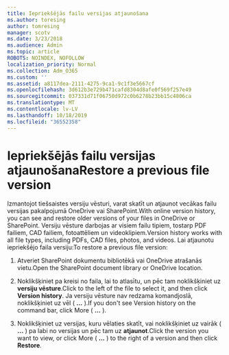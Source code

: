 ```yaml
---
title: Iepriekšējās failu versijas atjaunošana
ms.author: toresing
author: tomresing
manager: scotv
ms.date: 3/23/2018
ms.audience: Admin
ms.topic: article
ROBOTS: NOINDEX, NOFOLLOW
localization_priority: Normal
ms.collection: Adm_O365
ms.custom: ''
ms.assetid: a8117dea-2111-4275-9ca1-9c1f3e5667cf
ms.openlocfilehash: 3d612b3e729b471cafd8304d8afe0f569f257e49
ms.sourcegitcommit: 037331d71f06750d972c0b6278b23bb15c4806ca
ms.translationtype: MT
ms.contentlocale: lv-LV
ms.lasthandoff: 10/18/2019
ms.locfileid: "36552358"
---
```

# <a name="restore-a-previous-file-version"></a><span data-ttu-id="f21d8-102">Iepriekšējās failu versijas atjaunošana</span><span class="sxs-lookup"><span data-stu-id="f21d8-102">Restore a previous file version</span></span>

<span data-ttu-id="f21d8-103">Izmantojot tiešsaistes versiju vēsturi, varat skatīt un atjaunot vecākas failu versijas pakalpojumā OneDrive vai SharePoint.</span><span class="sxs-lookup"><span data-stu-id="f21d8-103">With online version history, you can see and restore older versions of your files in OneDrive or SharePoint.</span></span> <span data-ttu-id="f21d8-104">Versiju vēsture darbojas ar visiem failu tipiem, tostarp PDF failiem, CAD failiem, fotoattēliem un videoklipiem.</span><span class="sxs-lookup"><span data-stu-id="f21d8-104">Version history works with all file types, including PDFs, CAD files, photos, and videos.</span></span> <span data-ttu-id="f21d8-105">Lai atjaunotu iepriekšējo faila versiju:</span><span class="sxs-lookup"><span data-stu-id="f21d8-105">To restore a previous file version:</span></span>
  
1. <span data-ttu-id="f21d8-106">Atveriet SharePoint dokumentu bibliotēkā vai OneDrive atrašanās vietu.</span><span class="sxs-lookup"><span data-stu-id="f21d8-106">Open the SharePoint document library or OneDrive location.</span></span>
    
2. <span data-ttu-id="f21d8-107">Noklikšķiniet pa kreisi no faila, lai to atlasītu, un pēc tam noklikšķiniet uz **versiju vēsture**.</span><span class="sxs-lookup"><span data-stu-id="f21d8-107">Click to the left of the file to select it, and then click **Version history**.</span></span> <span data-ttu-id="f21d8-108">Ja versiju vēsture nav redzama komandjoslā, noklikšķiniet uz vēl ( **...** ).</span><span class="sxs-lookup"><span data-stu-id="f21d8-108">If you don't see Version history on the command bar, click More ( **...** ).</span></span> 
    
3. <span data-ttu-id="f21d8-109">Noklikšķiniet uz versijas, kuru vēlaties skatīt, vai noklikšķiniet uz vairāk ( **...** ) pa labi no versijas un pēc tam uz **atjaunot**.</span><span class="sxs-lookup"><span data-stu-id="f21d8-109">Click the version you want to view, or click More ( **...** ) to the right of a version and then click **Restore**.</span></span>
    


